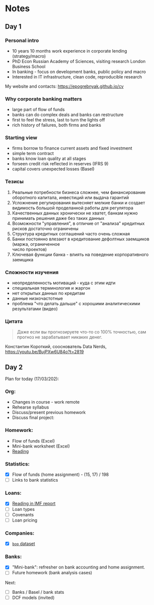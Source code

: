 # Notes

## Day 1

### Personal intro

- 10 years 10 months work experience in corporate lending (strategy/macro)
- PhD Econ Russian Academy of Sciences, visiting research London Business School
- In banking - focus on development banks, public policy and macro
- Interested in IT infrastructure, clean code, reproducible research 

My website and contacts: <https://epogrebnyak.github.io/cv>

### Why corporate banking matters

- large part of flow of funds
- banks can do complex deals and banks can restructure
- first to feel the stress, last to turn the lights off
- rich history of failures, both firms and banks

### Starting view

- firms borrow to finance current assets and fixed investment
- simple term contract
- banks know loan quality at all stages
- forseen credit risk reflected in reserves (IFRS 9)
- capital covers unexpected losses (Basel)

### Тезисы

1. Реальные потребности бизнеса сложнее, чем финансирование оборотного капитала, инвестиций 
   или выдача гарантий
2. Усложнение регулирования вытесняет мелкие банки и создает видимость 
   большой проделанной работы для регулятора
3. Качественных данных хронически не хватет, банкам нужно принимать решения даже без таких 
   данных
4. Возможности "управления", в отличие от "анализа" кредитных рисков достаточно ограничены
5. Структура кредитных соглашений часто очень сложная 
5. Банки постоянно влезают в кредитование дефолтных заемщиков (маржа, ограниченное   
   число проектов)
6. Ключевая функции банка - влиять на поведение корпоративного заемщика

### Сложности изучения

- неопределенность мотиваций - куда с этим идти
- специальная терминология и жаргон
- нет открытых данных по кредитам
- данные низкочастотные
- проблема "что делать дальше" с хорошими аналитическими результатами (видео)


### Цитата


> Даже если вы прогнозируете что-то со 100% точностью, сам прогноз не зарабатывает никаких денег.

Константин Короткий, сооснователь Data Nerds, <https://youtu.be/BujPXw6U84o?t=2819>


## Day 2

Plan for today (17/03/202):

### Org: 

- Changes in course - work remote
- Rehearse syllabus
- Discuss/present previous homework
- Discuss final project:

### Homework:

- Flow of funds (Excel)
- Mini-bank worksheet (Excel)
- [Reading][imf_stab]

[imf_stab]: https://www.imf.org/en/Publications/GFSR/Issues/2019/10/01/global-financial-stability-report-october-2019#Chapter2

### Statistics:

- [x] Flow of funds (home assignment) - (15, 17) / 198
- [ ] Links to bank statistics

### Loans: 

- [x] [Reading in IMF report][imf_stab]
- [ ] Loan types
- [ ] Covenants
- [ ] Loan pricing

### Companies:

- [x] [`boo` dataset](https://github.com/ru-corporate/boo/blob/master/README.md)

### Banks:

- [x] "Mini-bank": refresher on bank accounting and home assignment.
- [ ] Future homework (bank analysis cases)

Next:

- [ ] Banks / Basel / bank stats
- [ ] DCF models (invited)